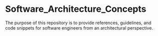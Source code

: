 # Software_Architecture_Concepts
The purpose of this repository is to provide references, guidelines, and code snippets for software engineers  from an architectural perspective.
